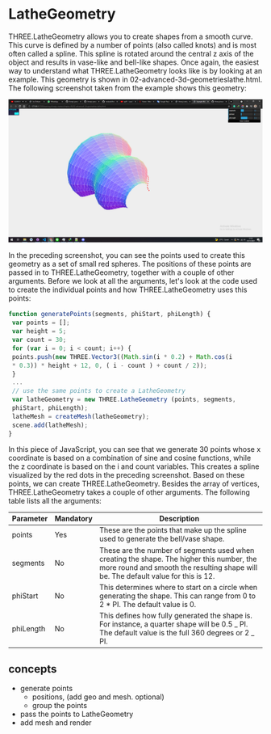 # LatheGeometry

THREE.LatheGeometry allows you to create shapes from a smooth curve. This curve is defined by a number of points (also called knots) and is most often called a spline. This spline is rotated around the central z axis of the object and results in vase-like and bell-like shapes. Once again, the easiest way to understand what THREE.LatheGeometry looks like is by looking at an example. This geometry is shown in 02-advanced-3d-geometrieslathe.html. The following screenshot taken from the example shows this geometry:

<a href="../learning-threejs-master/chapter-06/02-advanced-3d-geometries-lathe.html">
  <img src="../img/5.2.png">
</a>

In the preceding screenshot, you can see the points used to create this geometry as a set of small red spheres. The positions of these points are passed in to THREE.LatheGeometry, together with a couple of other arguments. Before we look at all the arguments, let's look at the code used to create the individual points and how THREE.LatheGeometry uses this points:

```js
function generatePoints(segments, phiStart, phiLength) {
 var points = [];
 var height = 5;
 var count = 30;
 for (var i = 0; i < count; i++) {
 points.push(new THREE.Vector3((Math.sin(i * 0.2) + Math.cos(i
 * 0.3)) * height + 12, 0, ( i - count ) + count / 2));
 }
 ...
 // use the same points to create a LatheGeometry
 var latheGeometry = new THREE.LatheGeometry (points, segments,
 phiStart, phiLength);
 latheMesh = createMesh(latheGeometry);
 scene.add(latheMesh);
}
```

In this piece of JavaScript, you can see that we generate 30 points whose x coordinate is based on a combination of sine and cosine functions, while the z coordinate is based on the i and count variables. This creates a spline visualized by the red dots in the preceding screenshot. Based on these points, we can create THREE.LatheGeometry. Besides the array of vertices, THREE.LatheGeometry takes a couple of other arguments. The following table lists all the arguments:

| Parameter | Mandatory | Description                                                                                                                                                                     |
| --------- | --------- | ------------------------------------------------------------------------------------------------------------------------------------------------------------------------------- |
| points    | Yes       | These are the points that make up the spline used to generate the bell/vase shape.                                                                                              |
| segments  | No        | These are the number of segments used when creating the shape. The higher this number, the more round and smooth the resulting shape will be. The default value for this is 12. |
| phiStart  | No        | This determines where to start on a circle when generating the shape. This can range from 0 to 2 \* PI. The default value is 0.                                                 |
| phiLength | No        | This defines how fully generated the shape is. For instance, a quarter shape will be 0.5 _ PI. The default value is the full 360 degrees or 2 _ PI.                             |

## concepts

- generate points
  - positions, (add geo and mesh. optional)
  - group the points
- pass the points to LatheGeometry
- add mesh and render
